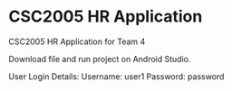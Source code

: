 # CSC2005 HR Application
CSC2005 HR Application for Team 4

Download file and run project on Android Studio.

User Login Details:
Username: user1
Password: password
